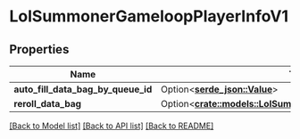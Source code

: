 # LolSummonerGameloopPlayerInfoV1

## Properties

Name | Type | Description | Notes
------------ | ------------- | ------------- | -------------
**auto_fill_data_bag_by_queue_id** | Option<[**serde_json::Value**](.md)> |  | [optional]
**reroll_data_bag** | Option<[**crate::models::LolSummonerRerollDataBagForClientV1**](LolSummonerRerollDataBagForClientV1.md)> |  | [optional]

[[Back to Model list]](../README.md#documentation-for-models) [[Back to API list]](../README.md#documentation-for-api-endpoints) [[Back to README]](../README.md)


